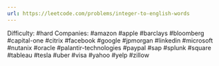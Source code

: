 ```yaml
---
url: https://leetcode.com/problems/integer-to-english-words
---
```


Difficulty: #hard
Companies: #amazon #apple #barclays #bloomberg #capital-one #citrix #facebook #google #jpmorgan #linkedin #microsoft #nutanix #oracle #palantir-technologies #paypal #sap #splunk #square #tableau #tesla #uber #visa #yahoo #yelp #zillow